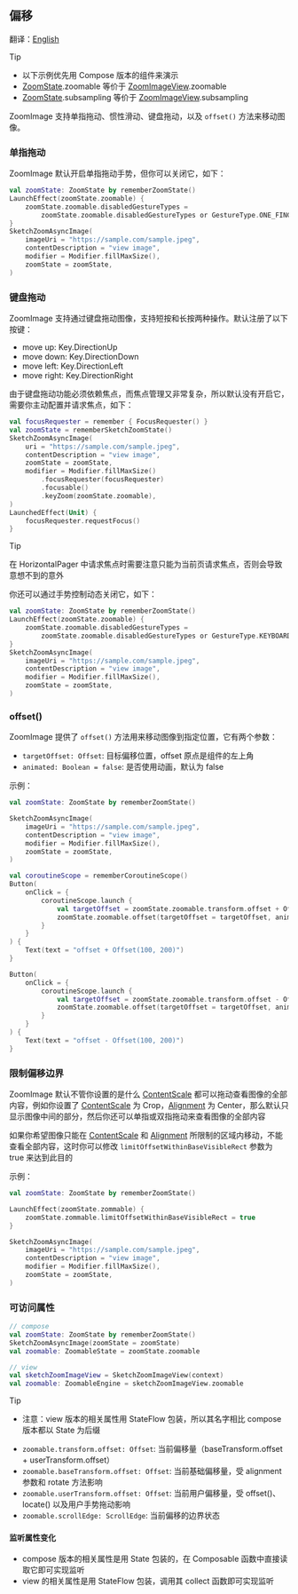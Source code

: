 ## 偏移

翻译：[English](offset.md)

> [!TIP]
> * 以下示例优先用 Compose 版本的组件来演示
> * [ZoomState].zoomable 等价于 [ZoomImageView].zoomable
> * [ZoomState].subsampling 等价于 [ZoomImageView].subsampling

ZoomImage 支持单指拖动、惯性滑动、键盘拖动，以及 `offset()` 方法来移动图像。

### 单指拖动

ZoomImage 默认开启单指拖动手势，但你可以关闭它，如下：

```kotlin
val zoomState: ZoomState by rememberZoomState()
LaunchEffect(zoomState.zoomable) {
    zoomState.zoomable.disabledGestureTypes =
        zoomState.zoomable.disabledGestureTypes or GestureType.ONE_FINGER_DRAG
}
SketchZoomAsyncImage(
    imageUri = "https://sample.com/sample.jpeg",
    contentDescription = "view image",
    modifier = Modifier.fillMaxSize(),
    zoomState = zoomState,
)
```

### 键盘拖动

ZoomImage 支持通过键盘拖动图像，支持短按和长按两种操作。默认注册了以下按键：

* move up: Key.DirectionUp
* move down: Key.DirectionDown
* move left: Key.DirectionLeft
* move right: Key.DirectionRight

由于键盘拖动功能必须依赖焦点，而焦点管理又非常复杂，所以默认没有开启它，需要你主动配置并请求焦点，如下：

```kotlin
val focusRequester = remember { FocusRequester() }
val zoomState = rememberSketchZoomState()
SketchZoomAsyncImage(
    uri = "https://sample.com/sample.jpeg",
    contentDescription = "view image",
    zoomState = zoomState,
    modifier = Modifier.fillMaxSize()
        .focusRequester(focusRequester)
        .focusable()
        .keyZoom(zoomState.zoomable),
)
LaunchedEffect(Unit) {
    focusRequester.requestFocus()
}
```

> [!TIP]
> 在 HorizontalPager 中请求焦点时需要注意只能为当前页请求焦点，否则会导致意想不到的意外

你还可以通过手势控制动态关闭它，如下：

```kotlin
val zoomState: ZoomState by rememberZoomState()
LaunchEffect(zoomState.zoomable) {
    zoomState.zoomable.disabledGestureTypes =
        zoomState.zoomable.disabledGestureTypes or GestureType.KEYBOARD_DRAG
}
SketchZoomAsyncImage(
    imageUri = "https://sample.com/sample.jpeg",
    contentDescription = "view image",
    modifier = Modifier.fillMaxSize(),
    zoomState = zoomState,
)
```

### offset()

ZoomImage 提供了 `offset()` 方法用来移动图像到指定位置，它有两个参数：

* `targetOffset: Offset`: 目标偏移位置，offset 原点是组件的左上角
* `animated: Boolean = false`: 是否使用动画，默认为 false

示例：

```kotlin
val zoomState: ZoomState by rememberZoomState()

SketchZoomAsyncImage(
    imageUri = "https://sample.com/sample.jpeg",
    contentDescription = "view image",
    modifier = Modifier.fillMaxSize(),
    zoomState = zoomState,
)

val coroutineScope = rememberCoroutineScope()
Button(
    onClick = {
        coroutineScope.launch {
            val targetOffset = zoomState.zoomable.transform.offset + Offset(x = 100, y = 200)
            zoomState.zoomable.offset(targetOffset = targetOffset, animated = true)
        }
    }
) {
    Text(text = "offset + Offset(100, 200)")
}

Button(
    onClick = {
        coroutineScope.launch {
            val targetOffset = zoomState.zoomable.transform.offset - Offset(x = 100, y = 200)
            zoomState.zoomable.offset(targetOffset = targetOffset, animated = true)
        }
    }
) {
    Text(text = "offset - Offset(100, 200)")
}
```

### 限制偏移边界

ZoomImage 默认不管你设置的是什么 [ContentScale]
都可以拖动查看图像的全部内容，例如你设置了 [ContentScale] 为 Crop，[Alignment] 为
Center，那么默认只显示图像中间的部分，然后你还可以单指或双指拖动来查看图像的全部内容

如果你希望图像只能在 [ContentScale] 和 [Alignment] 所限制的区域内移动，不能查看全部内容，这时你可以修改
`limitOffsetWithinBaseVisibleRect` 参数为 true 来达到此目的

示例：

```kotlin
val zoomState: ZoomState by rememberZoomState()

LaunchEffect(zoomState.zommable) {
    zoomState.zommable.limitOffsetWithinBaseVisibleRect = true
}

SketchZoomAsyncImage(
    imageUri = "https://sample.com/sample.jpeg",
    contentDescription = "view image",
    modifier = Modifier.fillMaxSize(),
    zoomState = zoomState,
)
```

### 可访问属性

```kotlin
// compose
val zoomState: ZoomState by rememberZoomState()
SketchZoomAsyncImage(zoomState = zoomState)
val zoomable: ZoomableState = zoomState.zoomable

// view
val sketchZoomImageView = SketchZoomImageView(context)
val zoomable: ZoomableEngine = sketchZoomImageView.zoomable
```

> [!TIP]
> * 注意：view 版本的相关属性用 StateFlow 包装，所以其名字相比 compose 版本都以 State 为后缀

* `zoomable.transform.offset: Offset`: 当前偏移量（baseTransform.offset + userTransform.offset）
* `zoomable.baseTransform.offset: Offset`: 当前基础偏移量，受 alignment 参数和 rotate 方法影响
* `zoomable.userTransform.offset: Offset`: 当前用户偏移量，受 offset()、locate() 以及用户手势拖动影响
* `zoomable.scrollEdge: ScrollEdge`: 当前偏移的边界状态

#### 监听属性变化

* compose 版本的相关属性是用 State 包装的，在 Composable 函数中直接读取它即可实现监听
* view 的相关属性是用 StateFlow 包装，调用其 collect 函数即可实现监听

[ZoomImageView]: ../../zoomimage-view/src/main/kotlin/com/github/panpf/zoomimage/ZoomImageView.kt

[ZoomImage]: ../../zoomimage-compose/src/commonMain/kotlin/com/github/panpf/zoomimage/ZoomImage.kt

[ZoomState]: ../../zoomimage-compose/src/commonMain/kotlin/com/github/panpf/zoomimage/compose/ZoomState.kt

[ContentScale]: https://developer.android.com/reference/kotlin/androidx/compose/ui/layout/ContentScale

[Alignment]: https://developer.android.com/reference/kotlin/androidx/compose/ui/Alignment

[ZoomableState]: ../../zoomimage-compose/src/commonMain/kotlin/com/github/panpf/zoomimage/compose/zoom/ZoomableState.kt

[ScrollEdge]: ../../zoomimage-core/src/commonMain/kotlin/com/github/panpf/zoomimage/zoom/ScrollEdge.kt